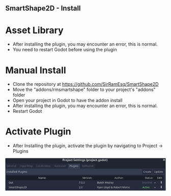 SmartShape2D - Install
---


# Asset Library
- After installing the plugin, you may encounter an error, this is normal.
- You need to restart Godot before using the plugin

# Manual Install
- Clone the repository at https://github.com/SirRamEsq/SmartShape2D
- Move the "addons/rmsmartshape" folder to your project's "addons" folder
- Open your project in Godot to have the addon install
- After installing the plugin, you may encounter an error, this is normal.
- Restart Godot

# Activate Plugin
- After Installing the plugin, activate the plugin by navigating to Project -> Plugins

![Activate Plugin]( ./imgs/PluginActivate.png )
